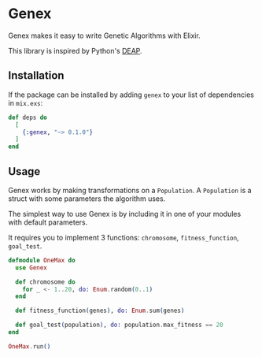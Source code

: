 # Genex

Genex makes it easy to write Genetic Algorithms with Elixir.

This library is inspired by Python's [DEAP](https://github.com/deap/deap).

## Installation

If the package can be installed by adding `genex` to your list of dependencies in `mix.exs`:

```elixir
def deps do
  [
    {:genex, "~> 0.1.0"}
  ]
end
```

## Usage

Genex works by making transformations on a `Population`. A `Population` is a struct with some parameters the algorithm uses.

The simplest way to use Genex is by including it in one of your modules with default parameters.

It requires you to implement 3 functions: `chromosome`, `fitness_function`, `goal_test`. 

```elixir
defmodule OneMax do
  use Genex

  def chromosome do
    for _ <- 1..20, do: Enum.random(0..1)
  end

  def fitness_function(genes), do: Enum.sum(genes)

  def goal_test(population), do: population.max_fitness == 20
end

OneMax.run()
```
